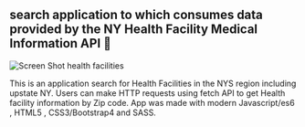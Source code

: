   ## search application to which consumes data provided by the NY Health Facility Medical Information API 🏥
 
![Screen Shot  health facilities](https://user-images.githubusercontent.com/62628610/85927732-f63b7e80-b875-11ea-959c-9671f0e3ed34.png)

 This is an application search for Health Facilities in the NYS region including upstate NY. Users can make  HTTP requests using fetch API to get Health facility information by Zip code. App was made with modern Javascript/es6 , HTML5 , CSS3/Bootstrap4 and SASS.
 
